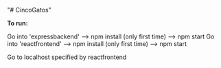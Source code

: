 "# CincoGatos"


**To run:**


Go into 'expressbackend' --> npm install (only first time) --> npm start
Go into 'reactfrontend' --> npm install (only first time) --> npm start

Go to localhost specified by reactfrontend
